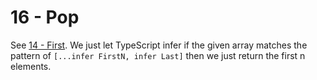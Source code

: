 # 16 - Pop

See [14 - First](../00014-easy-first/note.md). We just let TypeScript infer if the given array matches the pattern of `[...infer FirstN, infer Last]` then we just return the first n elements.
